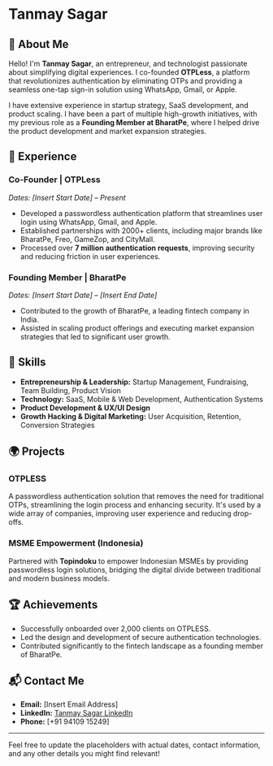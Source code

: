 # Tanmay Sagar

## 👤 About Me

Hello! I'm **Tanmay Sagar**, an entrepreneur, and technologist passionate about simplifying digital experiences. I co-founded **OTPLess**, a platform that revolutionizes authentication by eliminating OTPs and providing a seamless one-tap sign-in solution using WhatsApp, Gmail, or Apple.

I have extensive experience in startup strategy, SaaS development, and product scaling. I have been a part of multiple high-growth initiatives, with my previous role as a **Founding Member at BharatPe**, where I helped drive the product development and market expansion strategies.

## 💼 Experience

### Co-Founder | **OTPLess**
*Dates: [Insert Start Date] – Present*
- Developed a passwordless authentication platform that streamlines user login using WhatsApp, Gmail, and Apple.
- Established partnerships with 2000+ clients, including major brands like BharatPe, Freo, GameZop, and CityMall.
- Processed over **7 million authentication requests**, improving security and reducing friction in user experiences.

### Founding Member | **BharatPe**
*Dates: [Insert Start Date] – [Insert End Date]*
- Contributed to the growth of BharatPe, a leading fintech company in India.
- Assisted in scaling product offerings and executing market expansion strategies that led to significant user growth.

## 🧠 Skills

- **Entrepreneurship & Leadership:** Startup Management, Fundraising, Team Building, Product Vision
- **Technology:** SaaS, Mobile & Web Development, Authentication Systems
- **Product Development & UX/UI Design**
- **Growth Hacking & Digital Marketing:** User Acquisition, Retention, Conversion Strategies

## 🌍 Projects

### OTPLESS
A passwordless authentication solution that removes the need for traditional OTPs, streamlining the login process and enhancing security. It's used by a wide array of companies, improving user experience and reducing drop-offs.

### MSME Empowerment (Indonesia)
Partnered with **Topindoku** to empower Indonesian MSMEs by providing passwordless login solutions, bridging the digital divide between traditional and modern business models.

## 🏆 Achievements

- Successfully onboarded over 2,000 clients on OTPLESS.
- Led the design and development of secure authentication technologies.
- Contributed significantly to the fintech landscape as a founding member of BharatPe.

## 📬 Contact Me

- **Email:** [Insert Email Address]
- **LinkedIn:** [Tanmay Sagar LinkedIn](https://www.linkedin.com/in/tanmaysagar)
- **Phone:** [+91 94109 15249]

---

Feel free to update the placeholders with actual dates, contact information, and any other details you might find relevant!
